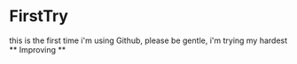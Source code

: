 # FirstTry
this is the first time i'm using Github, please be gentle, i'm trying my hardest
** Improving **

